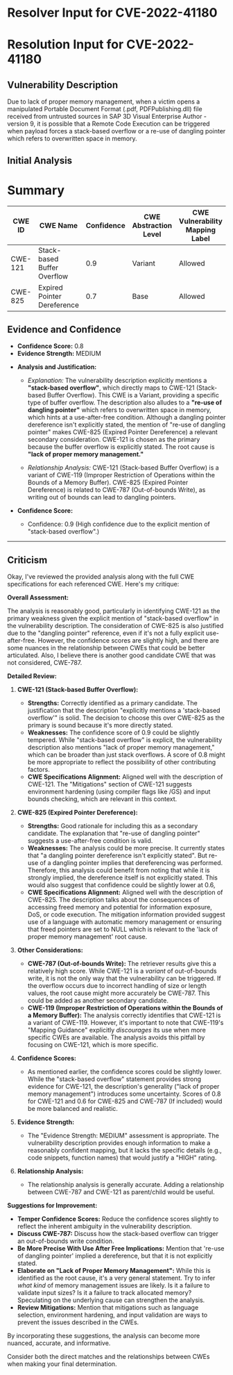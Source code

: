 # Resolver Input for CVE-2022-41180

# Resolution Input for CVE-2022-41180

## Vulnerability Description
Due to lack of proper memory management, when a victim opens a manipulated Portable Document Format (.pdf, PDFPublishing.dll) file received from untrusted sources in SAP 3D Visual Enterprise Author - version 9, it is possible that a Remote Code Execution can be triggered when payload forces a stack-based overflow or a re-use of dangling pointer which refers to overwritten space in memory.

## Initial Analysis
# Summary
| CWE ID | CWE Name | Confidence | CWE Abstraction Level | CWE Vulnerability Mapping Label | CWE-Vulnerability Mapping Notes |
|---|---|---|---|---|---|
| CWE-121 | Stack-based Buffer Overflow | 0.9 | Variant | Allowed | Primary CWE |
| CWE-825 | Expired Pointer Dereference | 0.7 | Base | Allowed | Secondary Candidate |

## Evidence and Confidence

*   **Confidence Score:** 0.8
*   **Evidence Strength:** MEDIUM

- **Analysis and Justification:**  
  - *Explanation:* The vulnerability description explicitly mentions a **"stack-based overflow"**, which directly maps to CWE-121 (Stack-based Buffer Overflow). This CWE is a Variant, providing a specific type of buffer overflow. The description also alludes to a **"re-use of dangling pointer"** which refers to overwritten space in memory, which hints at a use-after-free condition. Although a dangling pointer dereference isn't explicitly stated, the mention of "re-use of dangling pointer" makes CWE-825 (Expired Pointer Dereference) a relevant secondary consideration. CWE-121 is chosen as the primary because the buffer overflow is explicitly stated. The root cause is **"lack of proper memory management."**
  
  - *Relationship Analysis:* CWE-121 (Stack-based Buffer Overflow) is a variant of CWE-119 (Improper Restriction of Operations within the Bounds of a Memory Buffer). CWE-825 (Expired Pointer Dereference) is related to CWE-787 (Out-of-bounds Write), as writing out of bounds can lead to dangling pointers.

- **Confidence Score:**  
  - Confidence: 0.9 (High confidence due to the explicit mention of "stack-based overflow".)

---

## Criticism
Okay, I've reviewed the provided analysis along with the full CWE specifications for each referenced CWE. Here's my critique:

**Overall Assessment:**

The analysis is reasonably good, particularly in identifying CWE-121 as the primary weakness given the explicit mention of "stack-based overflow" in the vulnerability description. The consideration of CWE-825 is also justified due to the "dangling pointer" reference, even if it's not a fully explicit use-after-free. However, the confidence scores are slightly high, and there are some nuances in the relationship between CWEs that could be better articulated. Also, I believe there is another good candidate CWE that was not considered, CWE-787.

**Detailed Review:**

1.  **CWE-121 (Stack-based Buffer Overflow):**

    *   **Strengths:** Correctly identified as a primary candidate. The justification that the description "explicitly mentions a 'stack-based overflow'" is solid. The decision to choose this over CWE-825 as the primary is sound because it's more directly stated.
    *   **Weaknesses:** The confidence score of 0.9 could be slightly tempered. While "stack-based overflow" is explicit, the vulnerability description also mentions "lack of proper memory management," which can be broader than just stack overflows. A score of 0.8 might be more appropriate to reflect the possibility of other contributing factors.
    *   **CWE Specifications Alignment:** Aligned well with the description of CWE-121.  The "Mitigations" section of CWE-121 suggests environment hardening (using compiler flags like /GS) and input bounds checking, which are relevant in this context.

2.  **CWE-825 (Expired Pointer Dereference):**

    *   **Strengths:** Good rationale for including this as a secondary candidate. The explanation that "re-use of dangling pointer" suggests a use-after-free condition is valid.
    *   **Weaknesses:** The analysis could be more precise.  It currently states that "a dangling pointer dereference isn't explicitly stated". But re-use of a dangling pointer implies that dereferencing was performed. Therefore, this analysis could benefit from noting that while it is strongly implied, the dereference itself is not explicitly stated. This would also suggest that confidence could be slightly lower at 0.6,
    *   **CWE Specifications Alignment:** Aligned well with the description of CWE-825.  The description talks about the consequences of accessing freed memory and potential for information exposure, DoS, or code execution. The mitigation information provided suggest use of a language with automatic memory management or ensuring that freed pointers are set to NULL which is relevant to the 'lack of proper memory management' root cause.

3.  **Other Considerations:**

    *   **CWE-787 (Out-of-bounds Write):** The retriever results give this a relatively high score. While CWE-121 is a *variant* of out-of-bounds write, it is not the only way that the vulnerability can be triggered. If the overflow occurs due to incorrect handling of size or length values, the root cause might more accurately be CWE-787. This could be added as another secondary candidate.
    *   **CWE-119 (Improper Restriction of Operations within the Bounds of a Memory Buffer):** The analysis correctly identifies that CWE-121 is a variant of CWE-119. However, it's important to note that CWE-119's "Mapping Guidance" explicitly *discourages* its use when more specific CWEs are available. The analysis avoids this pitfall by focusing on CWE-121, which is more specific.

4.  **Confidence Scores:**

    *   As mentioned earlier, the confidence scores could be slightly lower. While the "stack-based overflow" statement provides strong evidence for CWE-121, the description's generality ("lack of proper memory management") introduces some uncertainty. Scores of 0.8 for CWE-121 and 0.6 for CWE-825 and CWE-787 (If included) would be more balanced and realistic.

5.  **Evidence Strength:**

    *   The "Evidence Strength: MEDIUM" assessment is appropriate. The vulnerability description provides enough information to make a reasonably confident mapping, but it lacks the specific details (e.g., code snippets, function names) that would justify a "HIGH" rating.

6.  **Relationship Analysis:**

    *   The relationship analysis is generally accurate. Adding a relationship between CWE-787 and CWE-121 as parent/child would be useful.

**Suggestions for Improvement:**

*   **Temper Confidence Scores:** Reduce the confidence scores slightly to reflect the inherent ambiguity in the vulnerability description.
*   **Discuss CWE-787:** Discuss how the stack-based overflow can trigger an out-of-bounds write condition.
*   **Be More Precise With Use After Free Implications:** Mention that 're-use of dangling pointer' implied a dereference, but that it is not explicitly stated.
*   **Elaborate on "Lack of Proper Memory Management":** While this is identified as the root cause, it's a very general statement. Try to infer *what kind* of memory management issues are likely. Is it a failure to validate input sizes? Is it a failure to track allocated memory? Speculating on the underlying cause can strengthen the analysis.
*   **Review Mitigations:** Mention that mitigations such as language selection, environment hardening, and input validation are ways to prevent the issues described in the CWEs.

By incorporating these suggestions, the analysis can become more nuanced, accurate, and informative.

Consider both the direct matches and the relationships between CWEs
when making your final determination.
        